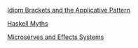 
[Idiom Brackets and the Applicative Pattern](https://tavrinky.github.io/site/idiombrackets)

[Haskell Myths](https://tavrinky.github.io/site/myths)

[Microserves and Effects Systems](https://tavrinky.github.io/site/effectssystemsmicroservices)
